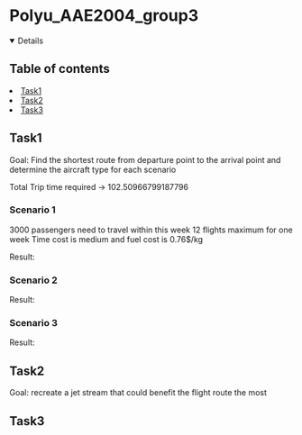 # Polyu_AAE2004_group3
<!-- TABLE OF CONTENTS -->
<details open="open">
  <summery><h2 style="display: inline-block">Table of contents</h2></summary>
    <li><a href=:"#Task1">Task1</a></li>
    <li><a href=:"#Task2">Task2</a></li>
    <li><a href=:"#Task3">Task3</a></li>
  </ol>
</details>

## Task1
Goal: Find the shortest route from departure point to the arrival point and determine the aircraft type for each scenario

Total Trip time required ->  102.50966799187796

### Scenario 1
3000 passengers need to travel within this week
12 flights maximum for one week
Time cost is medium and fuel cost is 0.76$/kg

Result:

### Scenario 2
Result:

### Scenario 3
Result:

## Task2
Goal: recreate a jet stream that could benefit the flight route the most


## Task3

